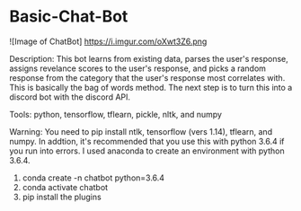 # Basic-Chat-Bot

![Image of ChatBot] https://i.imgur.com/oXwt3Z6.png


Description: This bot learns from existing data, parses the user's response, assigns revelance scores to the user's response, and picks a random response from the category that the user's response most correlates with. This is basically the bag of words method. The next step is to turn this into a discord bot with the discord API.

Tools: python, tensorflow, tflearn, pickle, nltk, and numpy

Warning: You need to pip install ntlk, tensorflow (vers 1.14), tflearn, and numpy. In addtion, it's recommended that you use this with python 3.6.4 if you run into errors. I used anaconda to create an environment with python 3.6.4.

1. conda create -n chatbot python=3.6.4
2. conda activate chatbot
3. pip install the plugins
